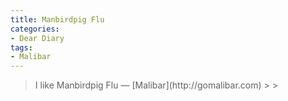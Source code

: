 ```yaml
---
title: Manbirdpig Flu
categories:
- Dear Diary
tags:
- Malibar
---
```


<blockquote>I like Manbirdpig Flu
— [Malibar](http://gomalibar.com)
> 
> </blockquote>
